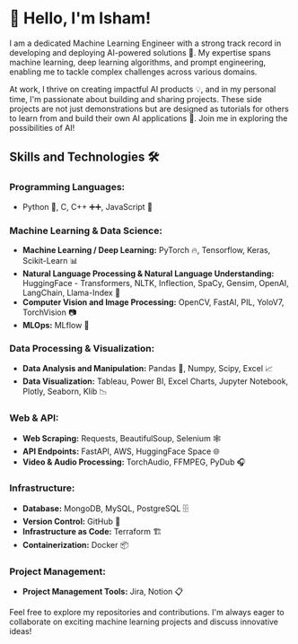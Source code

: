 # 👋 Hello, I'm Isham!

I am a dedicated Machine Learning Engineer with a strong track record in developing and deploying AI-powered solutions 🚀. My expertise spans machine learning, deep learning algorithms, and prompt engineering, enabling me to tackle complex challenges across various domains. 

At work, I thrive on creating impactful AI products 💡, and in my personal time, I'm passionate about building and sharing projects. These side projects are not just demonstrations but are designed as tutorials for others to learn from and build their own AI applications 🤖. Join me in exploring the possibilities of AI!

## Skills and Technologies 🛠️

### Programming Languages:
- Python 🐍, C, C++ ➕➕, JavaScript 📜

### Machine Learning & Data Science:
- **Machine Learning / Deep Learning:** PyTorch 🔥, Tensorflow, Keras, Scikit-Learn 📊
- **Natural Language Processing & Natural Language Understanding:** HuggingFace - Transformers, NLTK, Inflection, SpaCy, Gensim, OpenAI, LangChain, Llama-Index 📝
- **Computer Vision and Image Processing:** OpenCV, FastAI, PIL, YoloV7, TorchVision 📷
- **MLOps:** MLflow 🔄

### Data Processing & Visualization:
- **Data Analysis and Manipulation:** Pandas 🐼, Numpy, Scipy, Excel 📈
- **Data Visualization:** Tableau, Power BI, Excel Charts, Jupyter Notebook, Plotly, Seaborn, Klib 📉

### Web & API:
- **Web Scraping:** Requests, BeautifulSoup, Selenium 🕸️
- **API Endpoints:** FastAPI, AWS, HuggingFace Space 🌐
- **Video & Audio Processing:** TorchAudio, FFMPEG, PyDub 🎧

### Infrastructure:
- **Database:** MongoDB, MySQL, PostgreSQL 🗄️
- **Version Control:** GitHub 🔄
- **Infrastructure as Code:** Terraform 🏗️
- **Containerization:** Docker 📦

### Project Management:
- **Project Management Tools:** Jira, Notion 📋

Feel free to explore my repositories and contributions. I'm always eager to collaborate on exciting machine learning projects and discuss innovative ideas!
